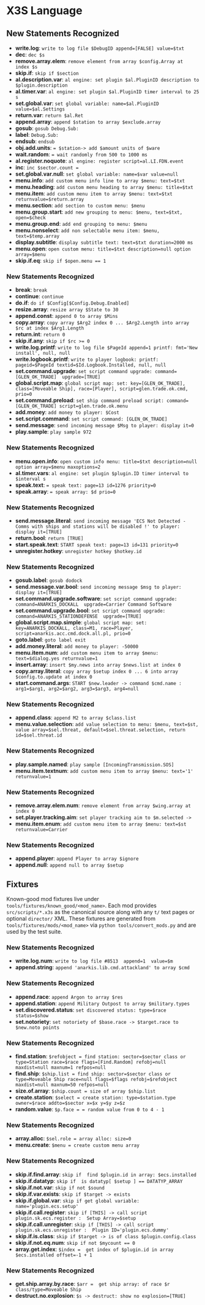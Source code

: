 # X3S Language

## New Statements Recognized
- **write.log**: `write to log file $DebugID append=[FALSE] value=$txt`
- **dec**: `dec $s`
- **remove.array.elem**: `remove element from array $config.Array at index $s`
- **skip.if**: `skip if $section`
- **al.description.var**: `al engine: set plugin $al.PluginID description to $plugin.description`
- **al.timer.var**: `al engine: set plugin $al.PluginID timer interval to 25 s`
- **set.global.var**: `set global variable: name=$al.PluginID value=$al.Settings`
- **return.var**: `return $al.Ret`
- **append.array**: `append $station to array $exclude.array`
- **gosub**: `gosub Debug.Sub:`
- **label**: `Debug.Sub:`
- **endsub**: `endsub`
- **obj.add.units**: `= $station-> add $amount units of $ware`
- **wait.random**: `= wait randomly from 500 to 1000 ms`
- **al.register.noquote**: `al engine: register script=al.LI.FDN.event`
- **inc**: `inc $sector.count =`
- **set.global.var.null**: `set global variable: name=$var value=null`
- **menu.info**: `add custom menu info line to array $menu: text=$txt`
- **menu.heading**: `add custom menu heading to array $menu: title=$txt`
- **menu.item**: `add custom menu item to array $menu: text=$txt returnvalue=$return.array`
- **menu.section**: `add section to custom menu: $menu`
- **menu.group.start**: `add new grouping to menu: $menu, text=$txt, open=$check`
- **menu.group.end**: `add end grouping to menu: $menu`
- **menu.nonselect**: `add non selectable menu item: $menu, text=$temp.array`
- **display.subtitle**: `display subtitle text: text=$txt duration=2000 ms`
- **menu.open**: `open custom menu: title=$txt description=null option array=$menu`
- **skip.if.eq**: `skip if $open.menu == 1`

### New Statements Recognized
- **break**: `break`
- **continue**: `continue`
- **do.if**: `do if $Config[$Config.Debug.Enabled]`
- **resize.array**: `resize array $State to 30`
- **append.const**: `append 0 to array $Mins`
- **copy.array**: `copy array $Arg2 index 0 ... $Arg2.Length into array $rc at index $Arg1.Length`
- **return.int**: `return 0`
- **skip.if.any**: `skip if $rc >= 0`
- **write.log.printf**: `write to log file $PageId append=1 printf: fmt='New install', null, null`
- **write.logbook.printf**: `write to player logbook: printf: pageid=$PageId textid=$Id.Logbook.Installed, null, null`
- **set.command.upgrade**: `set script command upgrade: command=[GLEN_OK_TRADE]  upgrade=[TRUE]`
- **global.script.map**: `global script map: set: key=[GLEN_OK_TRADE], class=[Moveable Ship], race=[Player], script=glen.trade.ok.cmd, prio=0`
- **set.command.preload**: `set ship command preload script: command=[GLEN_OK_TRADE] script=glen.trade.ok.menu`
- **add.money**: `add money to player: $Cost`
- **set.script.command**: `set script command: [GLEN_OK_TRADE]`
- **send.message**: `send incoming message $Msg to player: display it=0`
- **play.sample**: `play sample 972`

### New Statements Recognized
- **menu.open.info**: `open custom info menu: title=$txt description=null option array=$menu maxoptions=2`
- **al.timer.vars**: `al engine: set plugin $plugin.ID timer interval to $interval s`
- **speak.text**: `= speak text: page=13 id=1276 priority=0`
- **speak.array**: `= speak array: $d prio=0`

### New Statements Recognized
- **send.message.literal**: `send incoming message 'ECS Not Detected - Comms with ships and stations will be disabled !' to player: display it=[TRUE]`
- **return.bool**: `return [TRUE]`
- **start.speak.text**: `START speak text: page=13 id=131 priority=0`
- **unregister.hotkey**: `unregister hotkey $hotkey.id`

### New Statements Recognized
- **gosub.label**: `gosub dodock`
- **send.message.var.bool**: `send incoming message $msg to player: display it=[TRUE]`
- **set.command.upgrade.software**: `set script command upgrade: command=ANARKIS_DOCKALL  upgrade=Carrier Command Software`
- **set.command.upgrade.bool**: `set script command upgrade: command=ANARKIS_STATIONDEFENSE  upgrade=[TRUE]`
- **global.script.map.simple**: `global script map: set: key=ANARKIS_DOCKALL, class=M1, race=Player, script=anarkis.acc.cmd.dock.all.pl, prio=0`
- **goto.label**: `goto label exit`
- **add.money.literal**: `add money to player: -50000`
- **menu.item.num**: `add custom menu item to array $menu: text=$dialog.yes returnvalue=1`
- **insert.array**: `insert $my.news into array $news.list at index 0`
- **copy.array.literal**: `copy array $setup index 0 ... 6 into array $config.to.update at index 0`
- **start.command.args**: `START $new.leader -> command $cmd.name : arg1=$arg1, arg2=$arg2, arg3=$arg3, arg4=null`

### New Statements Recognized
- **append.class**: `append M2 to array $class.list`
- **menu.value.selection**: `add value selection to menu: $menu, text=$st, value array=$sel.threat, default=$sel.threat.selection, return id=$sel.threat.id`

### New Statements Recognized
- **play.sample.named**: `play sample [IncomingTransmission.SOS]`
- **menu.item.textnum**: `add custom menu item to array $menu: text='1' returnvalue=1`

### New Statements Recognized
- **remove.array.elem.num**: `remove element from array $wing.array at index 0`
- **set.player.tracking.aim**: `set player tracking aim to $m.selected ->`
- **menu.item.enum**: `add custom menu item to array $menu: text=$st returnvalue=Carrier`

### New Statements Recognized
- **append.player**: `append Player to array $ignore`
- **append.null**: `append null to array $setup`

## Fixtures

Known-good mod fixtures live under `tools/fixtures/known_good/<mod_name>`. Each mod
provides `src/scripts/*.x3s` as the canonical source along with any `t/` text pages
or optional `director/` XML. These fixtures are generated from `tools/fixtures/mods/<mod_name>`
via `python tools/convert_mods.py` and are used by the test suite.

### New Statements Recognized
- **write.log.num**: `write to log file #8513  append=1  value=$m`
- **append.string**: `append 'anarkis.lib.cmd.attackland' to array $cmd`

### New Statements Recognized
- **append.race**: `append Argon to array $res`
- **append.station**: `append Military Outpost to array $military.types`
- **set.discovered.status**: `set discovered status: type=$race status=$show`
- **set.notoriety**: `set notoriety of $base.race -> $target.race to $new.noto points`

### New Statements Recognized
- **find.station**: `$refobject = find station: sector=$sector class or type=Station race=$race flags=[Find.Random] refobj=null maxdist=null maxnum=1 refpos=null`
- **find.ship**: `$ship.list = find ship: sector=$sector class or type=Moveable Ship race=null flags=$flags refobj=$refobject maxdist=null maxnum=50 refpos=null`
- **size.of.array**: `$ship.count = size of array $ship.list`
- **create.station**: `$select = create station: type=$station.type owner=$race addto=$sector x=$x y=$y z=$z`
- **random.value**: `$p.face = = random value from 0 to 4 - 1`

### New Statements Recognized
- **array.alloc**: `$sel.role = array alloc: size=0`
- **menu.create**: `$menu = create custom menu array`

### New Statements Recognized
- **skip.if.find.array**: `skip if  find $plugin.id in array: $ecs.installed`
- **skip.if.datatyp**: `skip if  is datatyp[ $setup ] == DATATYP_ARRAY`
- **skip.if.not.var**: `skip if not $sound`
- **skip.if.var.exists**: `skip if $target -> exists`
- **skip.if.global.var**: `skip if get global variable: name='plugin.ecs.setup'`
- **skip.if.call.register**: `skip if [THIS] -> call script plugin.sk.ecs.register :  Setup Array=$setup`
- **skip.if.call.unregister**: `skip if [THIS] -> call script plugin.sk.ecs.unregister :  Plugin ID='plugin.ecs.dummy'`
- **skip.if.is.class**: `skip if $target -> is of class $plugin.config.class`
- **skip.if.not.eq.num**: `skip if not $mycount == 0`
- **array.get.index**: `$index =  get index of $plugin.id in array $ecs.installed offset=-1 + 1`

### New Statements Recognized
- **get.ship.array.by.race**: `$arr =  get ship array: of race $r class/type=Moveable Ship`
- **destruct.no.explosion**: `$s -> destruct: show no explosion=[TRUE]`
